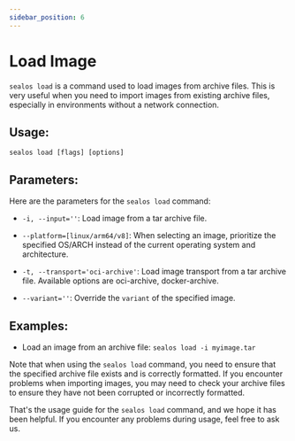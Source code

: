 ```yaml
---
sidebar_position: 6
---
```


# Load Image

`sealos load` is a command used to load images from archive files. This is very useful when you need to import images from existing archive files, especially in environments without a network connection.

## Usage:

`sealos load [flags] [options]`

## Parameters:

Here are the parameters for the `sealos load` command:

- `-i, --input=''`: Load image from a tar archive file.

- `--platform=[linux/arm64/v8]`: When selecting an image, prioritize the specified OS/ARCH instead of the current operating system and architecture.

- `-t, --transport='oci-archive'`: Load image transport from a tar archive file. Available options are oci-archive, docker-archive.

- `--variant=''`: Override the `variant` of the specified image.

## Examples:

- Load an image from an archive file: `sealos load -i myimage.tar`

Note that when using the `sealos load` command, you need to ensure that the specified archive file exists and is correctly formatted. If you encounter problems when importing images, you may need to check your archive files to ensure they have not been corrupted or incorrectly formatted.

That's the usage guide for the `sealos load` command, and we hope it has been helpful. If you encounter any problems during usage, feel free to ask us.
